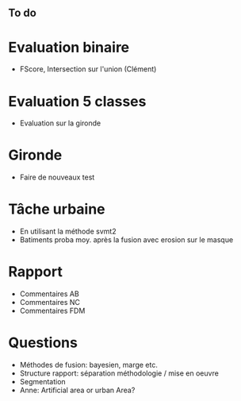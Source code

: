 ## To do

# Evaluation binaire
- FScore, Intersection sur l'union (Clément) 

# Evaluation 5 classes
- Evaluation sur la gironde

# Gironde
- Faire de nouveaux test

# Tâche urbaine
- En utilisant la méthode svmt2
- Batiments proba moy. après la fusion avec erosion sur le masque

# Rapport
- Commentaires AB
- Commentaires NC
- Commentaires FDM

# Questions
- Méthodes de fusion: bayesien, marge etc.
- Structure rapport: séparation méthodologie / mise en oeuvre
- Segmentation
- Anne: Artificial area or urban Area? 
